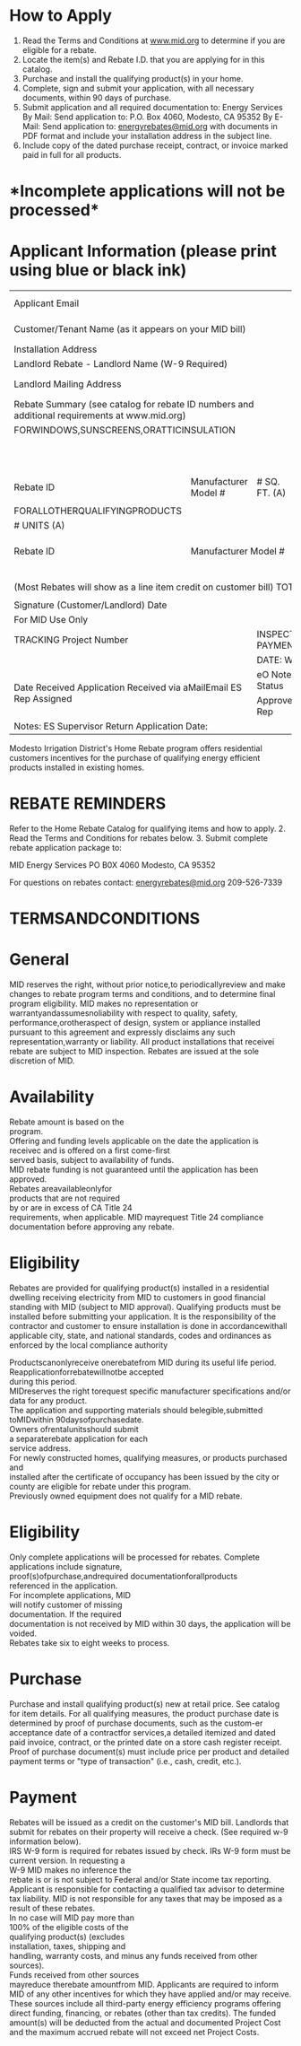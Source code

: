 # How to Apply  

1. Read the Terms and Conditions at www.mid.org to determine if you are eligible for a rebate.   
2. Locate the item(s) and Rebate I.D. that you are applying for in this catalog.   
3. Purchase and install the qualifying product(s) in your home.   
4. Complete, sign and submit your application, with all necessary documents, within 90 days of purchase.   
5. Submit application and all required documentation to: Energy Services By Mail: Send application to: P.O. Box 4060, Modesto, CA 95352 By E-Mail: Send application to: energyrebates@mid.org with documents in PDF format and include your installation address in the subject line.   
6. Include copy of the dated purchase receipt, contract, or invoice marked paid in full for all products.  

# \*Incomplete applications will not be processed\*  

# Applicant Information (please print using blue or black ink)  

<html><body><table><tr><td colspan="4">Applicant Email</td><td colspan="2">Applicant Phone #</td></tr><tr><td colspan="4">Customer/Tenant Name (as it appears on your MID bill)</td><td colspan="2">MID Account #</td></tr><tr><td colspan="4">Installation Address</td><td colspan="2">City/Zip Code</td></tr><tr><td colspan="4">Landlord Rebate - Landlord Name (W-9 Required)</td><td colspan="2"></td></tr><tr><td colspan="4">Landlord Mailing Address</td><td colspan="2">City/State/Zip Code</td></tr><tr><td colspan="4">Rebate Summary (see catalog for rebate ID numbers and additional requirements at www.mid.org)</td><td colspan="2"></td></tr><tr><td colspan="6">FORWINDOWS,SUNSCREENS,ORATTICINSULATION</td></tr><tr><td></td><td colspan="2"></td><td></td><td colspan="2">Rebate $ /SQ FT. (B)</td><td>Rebate Total (A x B)</td></tr><tr><td>Rebate ID</td><td colspan="2">Manufacturer Model #</td><td># SQ. FT. (A)</td><td colspan="2"></td><td></td></tr><tr><td></td><td colspan="2"></td><td></td><td colspan="2"></td><td></td></tr><tr><td>FORALLOTHERQUALIFYINGPRODUCTS</td><td colspan="8"></td></tr><tr><td colspan="8"># UNITS (A)</td></tr><tr><td>Rebate ID</td><td colspan="4">Manufacturer Model #</td><td colspan="2">Rebate $ /SQ FT. (B)</td><td>Rebate Total (A x B)</td></tr><tr><td></td><td colspan="3"></td><td></td><td colspan="2"></td><td></td></tr><tr><td></td><td></td><td colspan="2"></td><td></td><td colspan="2"></td><td></td></tr><tr><td></td><td></td><td colspan="2"></td><td></td><td colspan="2"></td><td></td></tr><tr><td colspan="7">(Most Rebates will show as a line item credit on customer bill) TOTAL REBATE AMOUNT $</td></tr><tr><td colspan="7"></td></tr><tr><td colspan="7">Signature (Customer/Landlord) Date</td></tr><tr><td colspan="7">For MID Use Only</td></tr><tr><td colspan="2">TRACKING Project Number</td><td colspan="3">INSPECTION PAYMENTAPPROVAL</td><td colspan="2" rowspan="3">Rebate Amount</td></tr><tr><td colspan="3"></td><td colspan="2">DATE: Waived</td><td colspan="2">AlternativePaymentReason</td></tr><tr><td colspan="3" rowspan="2">Date Received Application Received via aMailEmail ES Rep Assigned</td><td colspan="3">eO Notes (required) Status</td><td colspan="2" rowspan="2">Solar Power Up Landlord W-9</td></tr><tr><td colspan="2">Approved  Denied ES Rep</td></tr><tr><td colspan="6">Notes: ES Supervisor Return Application Date:</td><td colspan="2">Date Date</td></tr></table></body></html>  

Modesto Irrigation District's Home Rebate program offers residential customers incentives for the purchase of qualifying energy efficient products installed in existing homes.  

# REBATE REMINDERS  

Refer to the Home Rebate Catalog for qualifying items and how to apply. 2. Read the Terms and Conditions for rebates below. 3. Submit complete rebate application package to:  

MID Energy Services PO B0X 4060 Modesto, CA 95352  

For questions on rebates contact: energyrebates@mid.org 209-526-7339  

# TERMSANDCONDITIONS  

# General  

MID reserves the right, without prior notice,to periodicallyreview and make changes to rebate program terms and conditions, and to determine final program eligibility. MID makes no representation or warrantyandassumesnoliability with respect to quality, safety, performance,orotheraspect of design, system or appliance installed pursuant to this agreement and expressly disclaims any such representation,warranty or liability. All product installations that receivei rebate are subject to MID inspection. Rebates are issued at the sole discretion of MID.  

# Availability  

Rebate amount is based on the   
program.   
Offering and funding levels applicable on the date the application is receivec and is offered on a first come-first   
served basis, subject to availability of funds.   
MID rebate funding is not guaranteed until the application has been   
approved.   
Rebates areavailableonlyfor   
products that are not required   
by or are in excess of CA Title 24   
requirements, when applicable. MID mayrequest Title 24 compliance   
documentation before approving any rebate.  

# Eligibility  

Rebates are provided for qualifying product(s) installed in a residential dwelling receiving electricity from MID to customers in good financial standing with MID (subject to MID approval). Qualifying products must be installed before submitting your application. It is the responsibility of the contractor and customer to ensure installation is done in accordancewithall applicable city, state, and national standards, codes and ordinances as enforced by the local compliance authority  

Productscanonlyreceive onerebatefrom MID during its useful life period. Reapplicationforrebatewillnotbe accepted   
during this period.   
MIDreserves the right torequest specific manufacturer specifications and/or data for any product.   
The application and supporting materials should belegible,submitted toMIDwithin 90daysofpurchasedate.   
Owners ofrentalunitsshould submit   
a separaterebate application for each   
service address.   
For newly constructed homes, qualifying measures, or products purchased and   
installed after the certificate of occupancy has been issued by the city or county are eligible for rebate under this program.   
Previously owned equipment does not qualify for a MlD rebate.  

# Eligibility  

Only complete applications will be processed for rebates. Complete   
applications include signature,   
proof(s)ofpurchase,andrequired documentationforallproducts   
referenced in the application.   
For incomplete applications, MID   
will notify customer of missing   
documentation. If the required   
documentation is not received by MID within 30 days, the application will be voided.   
Rebates take six to eight weeks to process.  

# Purchase  

Purchase and install qualifying product(s) new at retail price. See catalog for item details. For all qualifying measures, the product purchase date is determined by proof of purchase documents, such as the custom-er acceptance date of a contractfor services,a detailed itemized and dated paid invoice, contract, or the printed date on a store cash register receipt. Proof of purchase document(s) must include price per product and detailed payment terms or "type of transaction" (i.e., cash, credit, etc.).  

# Payment  

Rebates will be issued as a credit on the customer's MID bill. Landlords that submit for rebates on their property will receive a check. (See required w-9 information below).   
IRS W-9 form is required for rebates issued by check. IRs W-9 form must be current version. In requesting a   
W-9 MID makes no inference the   
rebate is or is not subject to Federal and/or State income tax reporting.   
Applicant is responsible for contacting a qualified tax advisor to determine tax liability. MlD is not responsible for any taxes that may be imposed as a result of these rebates.   
In no case will MID pay more than   
$100\%$ of the eligible costs of the   
qualifying product(s) (excludes   
installation, taxes, shipping and   
handling, warranty costs, and minus any funds received from other   
sources).   
Funds received from other sources   
mayreduce therebate amountfrom MID. Applicants are required to inform MID of any other incentives for which they have applied and/or may receive. These sources include all third-party energy efficiency programs offering direct funding, financing, or rebates (other than tax credits). The funded amount(s) will be deducted from the actual and documented Project Cost and the maximum accrued rebate will not exceed net Project Costs.  